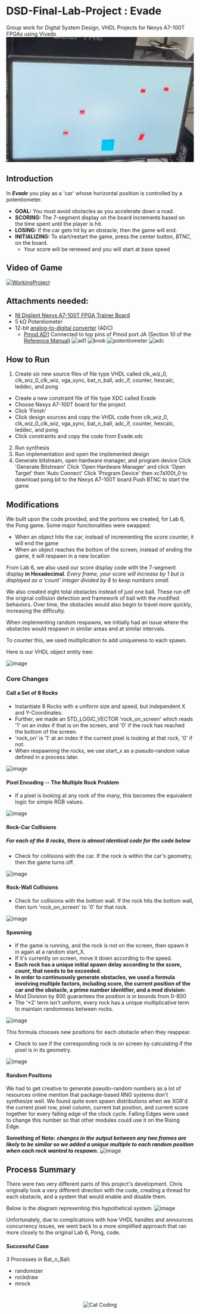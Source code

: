 # DSD-Final-Lab-Project : Evade
Group work for Digital System Design, VHDL Projects for Nexys A7-100T FPGAs using Vivado
![image](Game_Running.gif)

## Introduction
In _**Evade**_ you play as a 'car' whose horizontal position is controlled by a potentiometer. 
* **GOAL:** You must avoid obstacles as you accelerate down a road. 
* **SCORING:** The 7-segment display on the board increments based on the time spent until the player is hit. 
* **LOSING:** If the car gets hit by an obstacle, then the game will end.
* **INITIALIZING:** To start/restart the game, press the center button, _BTNC_, on the board.
  * Your score will be renewed and you will start at base speed

## Video of Game
[![WorkingProject](https://markdown-videos-api.jorgenkh.no/url?url=https%3A%2F%2Fyoutu.be%2FKA-9__TiZo8%3Fsi%3DHlSYueoIqooJYmKL)](https://youtu.be/KA-9__TiZo8?si=HlSYueoIqooJYmKL)

## Attachments needed: 
* [NI Digilent Nexys A7-100T FPGA Trainer Board](https://store.digilentinc.com/nexys-a7-fpga-trainer-board-recommended-for-ece-curriculum/) 
* 5 k&Omega; Potentiometer
* 12-bit [analog-to-digital converter](https://en.wikipedia.org/wiki/Analog-to-digital_converter) (ADC)
  * [Pmod AD1](https://store.digilentinc.com/pmod-ad1-two-12-bit-a-d-inputs/) Connected to top pins of Pmod port JA (Section 10 of the [Reference Manual](https://reference.digilentinc.com/_media/reference/programmable-logic/nexys-a7/nexys-a7_rm.pdf))
![ad1](https://github.com/Aoli03/DSD-Final-Lab-Project/assets/98103091/ed545e78-0733-40e7-aa92-60703d478cdd)
![knob](https://github.com/Aoli03/DSD-Final-Lab-Project/assets/98103091/550d01d7-49ca-421a-8eb5-8dc8e1025038)
![potentiometer](https://github.com/Aoli03/DSD-Final-Lab-Project/assets/98103091/bd074cfc-af65-4608-83c1-67b9f7131356)
![adc](https://github.com/Aoli03/DSD-Final-Lab-Project/assets/98103091/afd477de-8d1b-43ec-8c98-96ecb9016d4c)

## How to Run
1. Create six new source files of file type VHDL called clk_wiz_0, clk_wiz_0_clk_wiz, vga_sync, bat_n_ball, adc_if, counter, hexcalc, leddec, and pong
* Create a new constraint file of file type XDC called Evade
* Choose Nexys A7-100T board for the project
* Click 'Finish'
* Click design sources and copy the VHDL code from clk_wiz_0, clk_wiz_0_clk_wiz, vga_sync, bat_n_ball, adc_if, counter, hexcalc, leddec, and pong
* Click constraints and copy the code from Evade.xdc

2. Run synthesis
3. Run implementation and open the implemented design
4. Generate bitstream, open hardware manager, and program device
Click 'Generate Bitstream'
Click 'Open Hardware Manager' and click 'Open Target' then 'Auto Connect'
Click 'Program Device' then xc7a100t_0 to download pong.bit to the Nexys A7-100T board
Push BTNC to start the game

## Modifications
We built upon the code provided, and the portions we created, for Lab 6, the Pong game. Some major functionalities were swapped:
- When an object hits the car, instead of incrementing the score counter, it will end the game
- When an object reaches the bottom of the screen, instead of ending the game, it will respawn in a new location

From Lab 6, we also used our score display code with the 7-segment display **in Hexadecimal**. _Every frame, your score will increase by 1 but is displayed as a 'count' integer divided by 8 to keep numbers small._


We also created eight total obstacles instead of just one ball. These run off the original collision detection and framework of ball with the modified behaviors. Over time, the obstacles would also begin to travel more quickly, increasing the difficulty.


When implementing random respawns, we initially had an issue where the obstacles would respawn in similar areas and at similar intervals. 


To counter this, we used multiplication to add uniqueness to each spawn.

Here is our VHDL object entity tree:

![image](https://github.com/Aoli03/DSD-Final-Lab-Project/assets/82727581/779deea3-a5a6-4c68-9a5f-ecb9fc0fb7c9)


### Core Changes
#### Call a Set of 8 Rocks
- Instantiate 8 Rocks with a uniform size and speed, but independent X and Y-Coordinates.
- Further, we made an STD_LOGIC_VECTOR 'rock_on_screen' which reads '1' on an index if that is on the screen, and '0' if the rock has reached the bottom of the screen.
- 'rock_on' is '1' at an index if the current pixel is looking at that rock, '0' if not.
- When respawning the rocks, we use start_x as a pseudo-random value defined in a process later.
  
![image](https://github.com/Aoli03/DSD-Final-Lab-Project/assets/82727581/9c019665-2c67-4cc6-8fcd-7eea6d16e4be)

#### Pixel Encoding -- The Multiple Rock Problem
- If a pixel is looking at any rock of the many, this becomes the equivalent logic for simple RGB values.

![image](https://github.com/Aoli03/DSD-Final-Lab-Project/assets/82727581/c919065e-cc44-489b-8149-53cd352b94d6)

#### Rock-Car Collisions
##### **For each of the 8 rocks, there is almost identical code for the code below**
- Check for collisions with the car. If the rock is within the car's geometry, then the game turns off.
  
![image](https://github.com/Aoli03/DSD-Final-Lab-Project/assets/82727581/ea86322e-3d7d-492f-a5d0-d5010d016e89)

#### Rock-Wall Collisions
- Check for collisions with the bottom wall. If the rock hits the bottom wall, then turn 'rock_on_screen' to '0' for that rock.
  
![image](https://github.com/Aoli03/DSD-Final-Lab-Project/assets/82727581/b5458365-5acf-4a4a-b4ba-a90ac9751970)

#### Spawning
- If the game is running, and the rock is not on the screen, then spawn it in again at a random start_X.
 - If it's currently on screen, move it down according to the speed.
- **Each rock has a unique initial spawn delay according to the score, _count_, that needs to be exceeded.**
 - **In order to continuously generate obstacles, we used a formula involving multiple factors, including score, the current position of the car and the obstacle, a prime number identifier, and a mod division:**
  - Mod Division by 800 guarantees the position is in bounds from 0-800
  - The '*2' term isn't uniform, every rock has a unique multiplicative term to maintain randomness between rocks.
    
![image](https://github.com/Aoli03/DSD-Final-Lab-Project/assets/82727581/2096bc8c-c21b-48f8-9f88-63375488e316)

This formula chooses new positions for each obstacle when they reappear.

- Check to see if the corresponding rock is on screen by calculating if the pixel is in its geometry.
  
![image](https://github.com/Aoli03/DSD-Final-Lab-Project/assets/82727581/eef0ffc2-7cd1-439c-b064-1963e433dee0)

#### Random Positions
We had to get creative to generate pseudo-random numbers as a lot of resources online mention that package-based RNG systems don't synthesize well.
We found quite even spawn distributions when we XOR'd the current pixel row, pixel column, current bat position, and current score together for every falling edge of the clock cycle.
Falling Edges were used to change this number so that other modules could use it on the Rising Edge.

**Something of Note:** _**changes in the output between any two frames are likely to be similar so we added a unique multiple to each random position when each rock wanted to respawn.**_
![image](https://github.com/Aoli03/DSD-Final-Lab-Project/assets/82727581/f52a5b77-695d-4b96-b7e2-58a604f8d095)

## Process Summary

There were two very different parts of this project's development. 
Chris originally took a very different direction with the code, creating a thread for each obstacle, and a system that would enable and disable them. 

Below is the diagram representing this hypothetical system.
![image](https://github.com/Aoli03/DSD-Final-Lab-Project/assets/82727581/087b074c-05ce-4953-92c9-d6dcc68af912)

Unfortunately, due to complications with how VHDL handles and announces concurrency issues, we went back to a more simplified approach that ran more closely to the original Lab 6, Pong, code.

#### Successful Case
3 Processes in Bat_n_Ball: 
- randomizer
- rockdraw
- mrock

#
<p align="center">
  <img src="https://media.giphy.com/media/VekcnHOwOI5So/giphy.gif" alt="Cat Coding">
</p>
